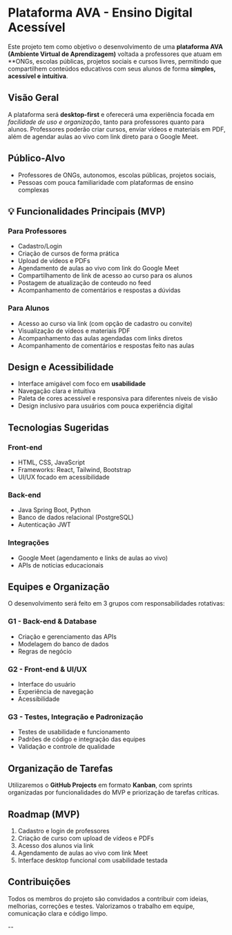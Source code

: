 # Plataforma AVA - Ensino Digital Acessível

Este projeto tem como objetivo o desenvolvimento de uma **plataforma AVA (Ambiente Virtual de Aprendizagem)** voltada a professores que atuam em **ONGs, escolas públicas, projetos sociais e cursos livres, permitindo que compartilhem conteúdos educativos com seus alunos de forma **simples, acessível e intuitiva**.

## Visão Geral

A plataforma será **desktop-first** e oferecerá uma experiência focada em *facilidade de uso e organização*, tanto para professores quanto para alunos. Professores poderão criar cursos, enviar vídeos e materiais em PDF, além de agendar aulas ao vivo com link direto para o Google Meet.

## Público-Alvo

- Professores de ONGs, autonomos, escolas públicas, projetos sociais, 
- Pessoas com pouca familiaridade com plataformas de ensino complexas

## 💡 Funcionalidades Principais (MVP)

### Para Professores
- Cadastro/Login
- Criação de cursos de forma prática
- Upload de vídeos e PDFs
- Agendamento de aulas ao vivo com link do Google Meet
- Compartilhamento de link de acesso ao curso para os alunos
- Postagem de atualização de conteudo no feed
- Acompanhamento de comentários e respostas a dúvidas

### Para Alunos
- Acesso ao curso via link (com opção de cadastro ou convite)
- Visualização de vídeos e materiais PDF
- Acompanhamento das aulas agendadas com links diretos
- Acompanhamento de comentários e respostas feito nas aulas

##  Design e Acessibilidade

- Interface amigável com foco em **usabilidade**
- Navegação clara e intuitiva
- Paleta de cores acessível e responsiva para diferentes níveis de visão
- Design inclusivo para usuários com pouca experiência digital

## Tecnologias Sugeridas

### Front-end
- HTML, CSS, JavaScript
- Frameworks: React, Tailwind, Bootstrap
- UI/UX focado em acessibilidade

### Back-end
- Java Spring Boot, Python
- Banco de dados relacional (PostgreSQL)
- Autenticação JWT

### Integrações
- Google Meet (agendamento e links de aulas ao vivo)
- APIs de noticias educacionais

## Equipes e Organização

O desenvolvimento será feito em 3 grupos com responsabilidades rotativas:

### G1 - Back-end & Database
- Criação e gerenciamento das APIs
- Modelagem do banco de dados
- Regras de negócio

### G2 - Front-end & UI/UX
- Interface do usuário
- Experiência de navegação
- Acessibilidade

### G3 - Testes, Integração e Padronização
- Testes de usabilidade e funcionamento
- Padrões de código e integração das equipes
- Validação e controle de qualidade

## Organização de Tarefas

Utilizaremos o **GitHub Projects** em formato **Kanban**, com sprints organizadas por funcionalidades do MVP e priorização de tarefas críticas.

## Roadmap (MVP)

1. Cadastro e login de professores
2. Criação de curso com upload de vídeos e PDFs
3. Acesso dos alunos via link
4. Agendamento de aulas ao vivo com link Meet
5. Interface desktop funcional com usabilidade testada

## Contribuições

Todos os membros do projeto são convidados a contribuir com ideias, melhorias, correções e testes. Valorizamos o trabalho em equipe, comunicação clara e código limpo.

--


